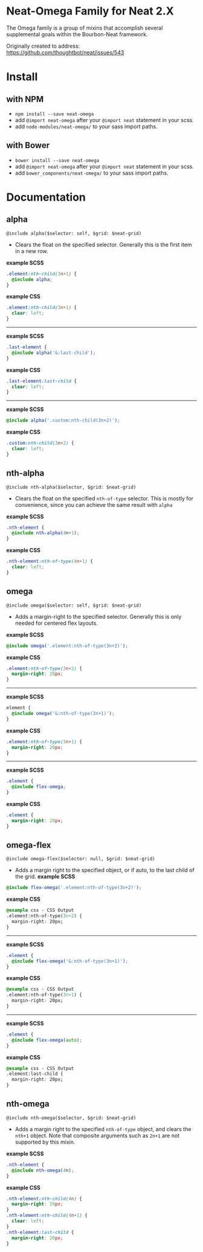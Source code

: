# Neat-Omega Family for Neat 2.X
The Omega family is a group of mixins that accomplish several supplemental goals within the Bourbon-Neat framework.

Originally created to address: https://github.com/thoughtbot/neat/issues/543

# Install
## with NPM

- `npm install --save neat-omega`
- add `@import neat-omega` after your `@import neat` statement in your scss.
- add `node-modules/neat-omega/` to your sass import paths.

## with Bower
- `bower install --save neat-omega`
- add `@import neat-omega` after your `@import neat` statement in your scss.
- add `bower_components/neat-omega/` to your sass import paths.

# Documentation

## alpha
`@include alpha($selector: self, $grid: $neat-grid)`
- Clears the float on the specified selector. Generally this is the first item in a new row.

<strong>example SCSS</strong>
```SCSS
.element:nth-child(3n+1) {
  @include alpha;
}
```
<strong>example CSS</strong>
```CSS
.element:nth-child(3n+1) {
  clear: left;
}
```
---
<strong>example SCSS</strong>
```SCSS
.last-element {
  @include alpha('&:last-child');
}
```
<strong>example CSS</strong>
```CSS
.last-element:last-child {
  clear: left;
}
```
---
<strong>example SCSS</strong>
```SCSS
@include alpha('.custom:nth-child(3n+2)');
```
<strong>example CSS</strong>
```CSS
.custom:nth-child(3n+2) {
  clear: left;
}
```

## nth-alpha
`@include nth-alpha($selector, $grid: $neat-grid)`
- Clears the float on the specified `nth-of-type` selector. This is mostly for convenience, since you can achieve the same result with `alpha`

<strong>example SCSS</strong>
```SCSS
.nth-element {
  @include nth-alpha(4n+1);
}
```
<strong>example CSS</strong>
```CSS
.nth-element:nth-of-type(4n+1) {
  clear: left;
}
```

## omega
`@include omega($selector: self, $grid: $neat-grid)`
- Adds a margin-right to the specified selector. Generally this is only needed for centered flex layouts.

<strong>example SCSS</strong>
```SCSS
@include omega('.element:nth-of-type(3n+2)');
```

<strong>example CSS</strong>
```CSS
.element:nth-of-type(3n+2) {
  margin-right: 20px;
}
```
---
<strong>example SCSS</strong>
```SCSS
element {
  @include omega('&:nth-of-type(3n+1)');
}
```
<strong>example CSS</strong>
```CSS
.element:nth-of-type(3n+1) {
  margin-right: 20px;
}
```
---
<strong>example SCSS</strong>
```SCSS
.element {
  @include flex-omega;
}
```
<strong>example CSS</strong>
```CSS
.element {
  margin-right: 20px;
}
```

## omega-flex
`@include omega-flex($selector: null, $grid: $neat-grid)`
- Adds a margin right to the specified object, or if auto, to the last child of the grid.
<strong>example SCSS</strong>
```SCSS
@include flex-omega('.element:nth-of-type(3n+2)');
```
<strong>example CSS</strong>
```CSS
@example css - CSS Output
.element:nth-of-type(3n+2) {
  margin-right: 20px;
}
```
---
<strong>example SCSS</strong>
```SCSS
.element {
  @include flex-omega('&:nth-of-type(3n+1)');
}
```
<strong>example CSS</strong>
```CSS
@example css - CSS Output
.element:nth-of-type(3n+1) {
  margin-right: 20px;
}
```
---
<strong>example SCSS</strong>
```SCSS
.element {
  @include flex-omega(auto);
}
```
<strong>example CSS</strong>
```CSS
@example css - CSS Output
.element:last-child {
  margin-right: 20px;
}
```
## nth-omega
`@include nth-omega($selector, $grid: $neat-grid)`
- Adds a margin right to the specified `nth-of-type` object, and clears the `nth+1` object. Note that composite arguments such as `2n+1` are not supported by this mixin.

<strong>example SCSS</strong>
```SCSS
.nth-element {
  @include nth-omega(4n);
}
```
<strong>example CSS</strong>
```CSS
.nth-element:nth-child(4n) {
  margin-right: 20px;
}
.nth-element:nth-child(4n+1) {
  clear: left;
}
.nth-element:last-child {
  margin-right: 20px;
}
```
